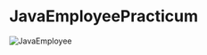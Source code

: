 # JavaEmployeePracticum
![JavaEmployee](https://user-images.githubusercontent.com/89706915/196683533-b21e4cd8-02a9-479a-b883-ca8ba224968e.JPG)
